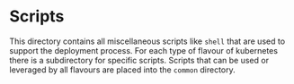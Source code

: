 # Scripts

This directory contains all miscellaneous scripts like `shell` that are used to support the deployment process.
For each type of flavour of kubernetes there is a subdirectory for specific scripts.
Scripts that can be used or leveraged by all flavours are placed into the `common` directory.